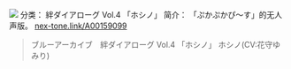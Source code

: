 ![](//static.kivo.wiki/images/music/cover/O4pPiqpucColVyJcnONl47XggZE3Mx0k.jpg)
分类： 絆ダイアローグ Vol.4 「ホシノ」
简介：
「ぷかぷかぴ～す」的无人声版。
[nex-tone.link/A00159099](https://nex-tone.link/A00159099)
> ブルーアーカイブ　絆ダイアローグ Vol.4 「ホシノ」
ホシノ(CV:花守ゆみり)
